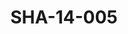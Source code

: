 ---
pid: SHA-14-005
title: SHA-14-005
language: en
original_label: 
rights: Sharhabil Ahmed
location_of_original: Sharhabil Ahmed
photographer_or_studio: 
scanned_from: photograph 8.2 by 10
_date: '1965'
location: Tunisia
description: Sharhabil Ahmed Hassan Saroji and some others
additional_notes: 
permission_display: 'yes'
on_server: 'no'
on_website: 'no'
permalink: /photopages/en/SHA-14-005.html
layout: photo-page
---